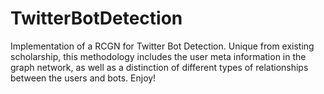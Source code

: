 # TwitterBotDetection
Implementation of a RCGN for Twitter Bot Detection. Unique from existing scholarship, this methodology includes the user meta information in the graph network, as well as a distinction of different types of relationships between the users and bots. Enjoy! 
